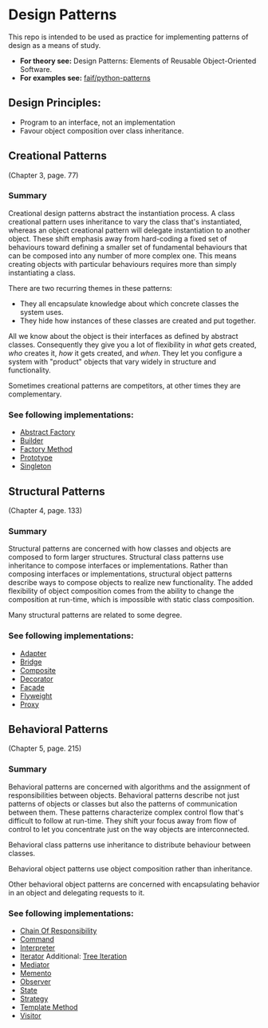 # Design Patterns

This repo is intended to be used as practice for implementing patterns of design as a means of study.

 - **For theory see:** Design Patterns: Elements of Reusable Object-Oriented Software.
 - **For examples see:** [faif/python-patterns](https://github.com/faif/python-patterns)

## Design Principles:

 - Program to an interface, not an implementation
 - Favour object composition over class inheritance.

## Creational Patterns

(Chapter 3, page. 77)

### Summary

Creational design patterns abstract the instantiation process. A class creational pattern uses inheritance to vary the class that's instantiated, whereas an object creational pattern will delegate instantiation to another object.
These shift emphasis away from hard-coding a fixed set of behaviours toward defining a smaller set of fundamental behaviours that can be composed into any number of more complex one. This means creating objects with particular behaviours requires more than simply instantiating a class.

There are two recurring themes in these patterns:
 - They all encapsulate knowledge about which concrete classes the system uses.
 - They hide how instances of these classes are created and put together.

All we know about the object is their interfaces as defined by abstract classes. Consequently they give you a lot of flexibility in _what_ gets created, _who_ creates it, _how_ it gets created, and _when_. They let you configure a system with "product" objects that vary widely in structure and functionality.

Sometimes creational patterns are competitors, at other times they are complementary.

### See following implementations:

 - [Abstract Factory](design_patterns/creational/abstract_factory.py)
 - [Builder](design_patterns/creational/builder.py)
 - [Factory Method](design_patterns/creational/factory_method.py)
 - [Prototype](design_patterns/creational/prototype.py)
 - [Singleton](design_patterns/creational/singleton.py)

## Structural Patterns

(Chapter 4, page. 133)

### Summary

Structural patterns are concerned with how classes and objects are composed to form larger structures. Structural class patterns use inheritance to compose interfaces or implementations.
Rather than composing interfaces or implementations, structural object patterns describe ways to compose objects to realize new functionality. The added flexibility of object composition comes from the ability to change the composition at run-time, which is impossible with static class composition.

Many structural patterns are related to some degree.

### See following implementations:

 - [Adapter](design_patterns/structural/adapter.py)
 - [Bridge](design_patterns/structural/bridge.py)
 - [Composite](design_patterns/structural/composite.py)
 - [Decorator](design_patterns/structural/decorator.py)
 - [Facade](design_patterns/structural/facade.py)
 - [Flyweight](design_patterns/structural/flyweight.py)
 - [Proxy](design_patterns/structural/proxy.py)

## Behavioral Patterns

(Chapter 5, page. 215)

### Summary

Behavioral patterns are concerned with algorithms and the assignment of responsibilities between objects. Behavioral patterns describe not just patterns of objects or classes but also the patterns of communication between them. These patterns characterize complex control flow that's difficult to follow at run-time. They shift your focus away from flow of control to let you concentrate just on the way objects are interconnected.

Behavioral class patterns use inheritance to distribute behaviour between classes.

Behavioral object patterns use object composition rather than inheritance.

Other behavioral object patterns are concerned with encapsulating behavior in an object and delegating requests to it.

### See following implementations:

 - [Chain Of Responsibility](design_patterns/behavioral/chain_of_responsibility.py)
 - [Command](design_patterns/behavioral/command.py)
 - [Interpreter](design_patterns/behavioral/interpreter.py)
 - [Iterator](design_patterns/behavioral/iterator.py) Additional: [Tree Iteration](design_patterns/behavioral/tree_iterator.py)
 - [Mediator](design_patterns/behavioral/mediator.py)
 - [Memento](design_patterns/behavioral/memento.py)
 - [Observer](design_patterns/behavioral/observer.py)
 - [State](design_patterns/behavioral/state.py)
 - [Strategy](design_patterns/behavioral/strategy.py)
 - [Template Method](design_patterns/behavioral/template_method.py)
 - [Visitor](design_patterns/behavioral/visitor.py)
